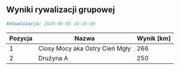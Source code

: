 ## Wyniki rywalizacji grupowej

```markdown
Aktualizacja: 2020-06-05 18:16:08
```

Pozycja | Nazwa | Wynik [km] |
------------ | -------------  | -------------
 1 |Ciosy Mocy aka Ostry Cień Mgły | 266 
 2 |Drużyna A | 250